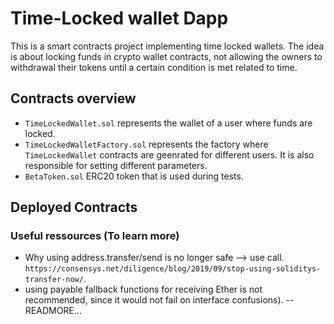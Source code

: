 # Time-Locked wallet Dapp

This is a smart contracts project implementing time locked wallets.
The idea is about locking funds in crypto wallet contracts, not allowing the owners to withdrawal their tokens until a certain condition is met related to time.

## Contracts overview

- `TimeLockedWallet.sol` represents the wallet of a user where funds are locked.
- `TimeLockedWalletFactory.sol` represents the factory where `TimeLockedWallet` contracts are geenrated for different users. It is also responsible for setting different parameters.
- `BetaToken.sol` ERC20 token that is used during tests.

## Deployed Contracts

### Useful ressources (To learn more)

- Why using address.transfer/send is no longer safe --> use call. `https://consensys.net/diligence/blog/2019/09/stop-using-soliditys-transfer-now/`.
- using payable fallback functions for receiving Ether is not recommended, since it would not fail on interface confusions). -- READMORE...
